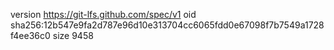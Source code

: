 version https://git-lfs.github.com/spec/v1
oid sha256:12b547e9fa2d787e96d10e313704cc6065fdd0e67098f7b7549a1728f4ee36c0
size 9458
